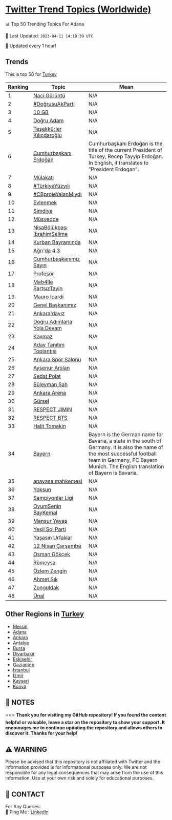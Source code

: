 [Twitter Trend Topics (Worldwide)](https://github.com/ErcinDedeoglu/Twitter-Trend-Topics)
==========


📊 Top 50 Trending Topics For Adana

📆 Last Updated: `2023-04-11 14:18:39 UTC`

🔧 Updated every 1 hour!


## Trends

This is top 50 for [Turkey](</Turkey>)

| Ranking | Topic | Mean |
| ------- | ------------ | ------------ |
| 1 | [Naci Görüntü](http://twitter.com/search?q=Naci+G%c3%b6r%c3%bcnt%c3%bc) | N/A |
| 2 | [#DoğrusuAkParti](http://twitter.com/search?q=%23Do%c4%9frusuAkParti) | N/A |
| 3 | [10 GB](http://twitter.com/search?q=10+GB) | N/A |
| 4 | [Doğru Adam](http://twitter.com/search?q=Do%c4%9fru+Adam) | N/A |
| 5 | [Teşekkürler Kılıçdaroğlu](http://twitter.com/search?q=Te%c5%9fekk%c3%bcrler+K%c4%b1l%c4%b1%c3%a7daro%c4%9flu) | N/A |
| 6 | [Cumhurbaşkanı Erdoğan](http://twitter.com/search?q=Cumhurba%c5%9fkan%c4%b1+Erdo%c4%9fan) | Cumhurbaşkanı Erdoğan is the title of the current President of Turkey, Recep Tayyip Erdoğan. In English, it translates to "President Erdogan". |
| 7 | [Mülakatı](http://twitter.com/search?q=M%c3%bclakat%c4%b1) | N/A |
| 8 | [#TürkiyeYüzyılı](http://twitter.com/search?q=%23T%c3%bcrkiyeY%c3%bczy%c4%b1l%c4%b1) | N/A |
| 9 | [#CBprojeYalanMıydı](http://twitter.com/search?q=%23CBprojeYalanM%c4%b1yd%c4%b1) | N/A |
| 10 | [Evlenmek](http://twitter.com/search?q=Evlenmek) | N/A |
| 11 | [Şimdiye](http://twitter.com/search?q=%c5%9eimdiye) | N/A |
| 12 | [Müsvedde](http://twitter.com/search?q=M%c3%bcsvedde) | N/A |
| 13 | [NisaBölükbaşı İbrahimSelime](http://twitter.com/search?q=NisaB%c3%b6l%c3%bckba%c5%9f%c4%b1+%c4%b0brahimSelime) | N/A |
| 14 | [Kurban Bayramında](http://twitter.com/search?q=Kurban+Bayram%c4%b1nda) | N/A |
| 15 | [Ağrı'da 4.3](http://twitter.com/search?q=A%c4%9fr%c4%b1%27da+4.3) | N/A |
| 16 | [Cumhurbaşkanımız Sayın](http://twitter.com/search?q=Cumhurba%c5%9fkan%c4%b1m%c4%b1z+Say%c4%b1n) | N/A |
| 17 | [Profesör](http://twitter.com/search?q=Profes%c3%b6r) | N/A |
| 18 | [Meb4İle ŞartsızTayin](http://twitter.com/search?q=Meb4%c4%b0le+%c5%9earts%c4%b1zTayin) | N/A |
| 19 | [Mauro Icardi](http://twitter.com/search?q=Mauro+Icardi) | N/A |
| 20 | [Genel Başkanımız](http://twitter.com/search?q=Genel+Ba%c5%9fkan%c4%b1m%c4%b1z) | N/A |
| 21 | [Ankara'dayız](http://twitter.com/search?q=Ankara%27day%c4%b1z) | N/A |
| 22 | [Doğru Adımlarla Yola Devam](http://twitter.com/search?q=Do%c4%9fru+Ad%c4%b1mlarla+Yola+Devam) | N/A |
| 23 | [Kaymaz](http://twitter.com/search?q=Kaymaz) | N/A |
| 24 | [Aday Tanıtım Toplantısı](http://twitter.com/search?q=Aday+Tan%c4%b1t%c4%b1m+Toplant%c4%b1s%c4%b1) | N/A |
| 25 | [Ankara Spor Salonu](http://twitter.com/search?q=Ankara+Spor+Salonu) | N/A |
| 26 | [Ayşenur Arslan](http://twitter.com/search?q=Ay%c5%9fenur+Arslan) | N/A |
| 27 | [Sedat Polat](http://twitter.com/search?q=Sedat+Polat) | N/A |
| 28 | [Süleyman Şah](http://twitter.com/search?q=S%c3%bcleyman+%c5%9eah) | N/A |
| 29 | [Ankara Arena](http://twitter.com/search?q=Ankara+Arena) | N/A |
| 30 | [Gürsel](http://twitter.com/search?q=G%c3%bcrsel) | N/A |
| 31 | [RESPECT JIMIN](http://twitter.com/search?q=RESPECT+JIMIN) | N/A |
| 32 | [RESPECT BTS](http://twitter.com/search?q=RESPECT+BTS) | N/A |
| 33 | [Halit Tomakin](http://twitter.com/search?q=Halit+Tomakin) | N/A |
| 34 | [Bayern](http://twitter.com/search?q=Bayern) | Bayern is the German name for Bavaria, a state in the south of Germany. It is also the name of the most successful football team in Germany, FC Bayern Munich. The English translation of Bayern is Bavaria. |
| 35 | [anayasa mahkemesi](http://twitter.com/search?q=anayasa+mahkemesi) | N/A |
| 36 | [Yoksun](http://twitter.com/search?q=Yoksun) | N/A |
| 37 | [Şampiyonlar Ligi](http://twitter.com/search?q=%c5%9eampiyonlar+Ligi) | N/A |
| 38 | [OyumSenin BayKemal](http://twitter.com/search?q=OyumSenin+BayKemal) | N/A |
| 39 | [Mansur Yavaş](http://twitter.com/search?q=Mansur+Yava%c5%9f) | N/A |
| 40 | [Yeşil Sol Parti](http://twitter.com/search?q=Ye%c5%9fil+Sol+Parti) | N/A |
| 41 | [Yaşasın Urfalılar](http://twitter.com/search?q=Ya%c5%9fas%c4%b1n+Urfal%c4%b1lar) | N/A |
| 42 | [12 Nisan Çarşamba](http://twitter.com/search?q=12+Nisan+%c3%87ar%c5%9famba) | N/A |
| 43 | [Osman Gökçek](http://twitter.com/search?q=Osman+G%c3%b6k%c3%a7ek) | N/A |
| 44 | [Rümeysa](http://twitter.com/search?q=R%c3%bcmeysa) | N/A |
| 45 | [Özlem Zengin](http://twitter.com/search?q=%c3%96zlem+Zengin) | N/A |
| 46 | [Ahmet Şık](http://twitter.com/search?q=Ahmet+%c5%9e%c4%b1k) | N/A |
| 47 | [Zonguldak](http://twitter.com/search?q=Zonguldak) | N/A |
| 48 | [Ünal](http://twitter.com/search?q=%c3%9cnal) | N/A |



## Other Regions in [Turkey](</Turkey>)

* [Mersin](</Turkey/Mersin.md>)
* [Adana](</Turkey/Adana.md>)
* [Ankara](</Turkey/Ankara.md>)
* [Antalya](</Turkey/Antalya.md>)
* [Bursa](</Turkey/Bursa.md>)
* [Diyarbakır](</Turkey/Diyarbakır.md>)
* [Eskişehir](</Turkey/Eskişehir.md>)
* [Gaziantep](</Turkey/Gaziantep.md>)
* [Istanbul](</Turkey/Istanbul.md>)
* [Izmir](</Turkey/Izmir.md>)
* [Kayseri](</Turkey/Kayseri.md>)
* [Konya](</Turkey/Konya.md>)



## 📝 NOTES

⭐⭐⭐ **Thank you for visiting my GitHub repository! If you found the content helpful or valuable, leave a star on the repository to show your support. It encourages me to continue updating the repository and allows others to discover it. Thanks for your help!**


## ⚠️ WARNING

Please be advised that this repository is not affiliated with Twitter and the information provided is for informational purposes only. We are not responsible for any legal consequences that may arise from the use of this information. Use at your own risk and solely for educational purposes.


## 📨 CONTACT

 For Any Queries:  
            🏓 Ping Me : [LinkedIn](https://www.linkedin.com/in/ercindedeoglu/)
